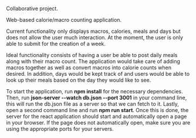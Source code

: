 Collaborative project.

Web-based calorie/macro counting application.

Current functionality only displays macros, calories, meals and days but does not allow the user much interaction. At the moment, the user is only able to submit for the creation of a week.

Ideal functionality consists of having a user be able to post daily meals along with their macro count. The application would take care of adding macros together as well as convert macros into calorie counts when desired. In addition, days would be kept track of and users would be able to look up their meals based on the day they would like to see.

To start the application, run **npm install** for the necessary dependencies. Then, run **json-server --watch db.json --port 3001** in your command line, this will run the db.json file as a server so that we can fetch to it. Lastly, open a second command line and run **npm run start**. Once this is done, the server for the react application should start and automatically open a page in your browser. If the page does not automatically open, make sure you are using the appropriate ports for your servers.
